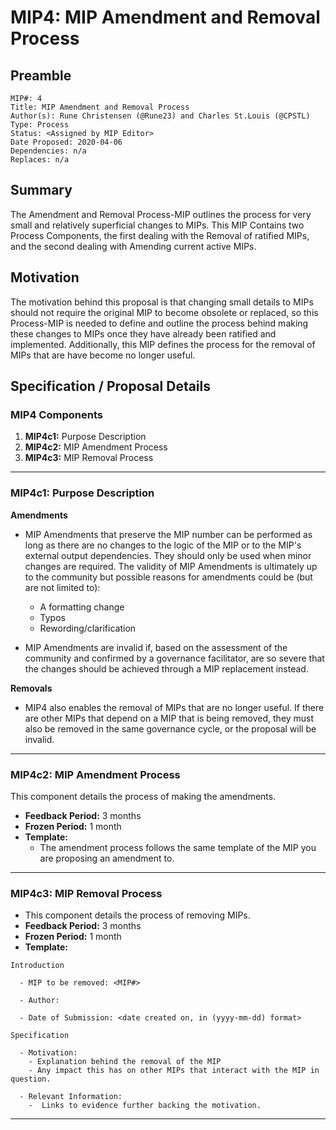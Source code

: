 # MIP4: MIP Amendment and Removal Process

## Preamble
```
MIP#: 4
Title: MIP Amendment and Removal Process
Author(s): Rune Christensen (@Rune23) and Charles St.Louis (@CPSTL)
Type: Process
Status: <Assigned by MIP Editor>
Date Proposed: 2020-04-06
Dependencies: n/a
Replaces: n/a
  ```

## Summary

The Amendment and Removal Process-MIP outlines the process for very small and relatively superficial changes to MIPs. This MIP Contains two Process Components, the first dealing with the Removal of ratified MIPs, and the second dealing with Amending current active MIPs.

## Motivation

The motivation behind this proposal is that changing small details to MIPs should not require the original MIP to become obsolete or replaced, so this Process-MIP is needed to define and outline the process behind making these changes to MIPs once they have already been ratified and implemented. Additionally, this MIP defines the process for the removal of MIPs that are have become no longer useful.
  

## Specification / Proposal Details

### MIP4 Components

1. **MIP4c1:** Purpose Description
2. **MIP4c2:** MIP Amendment Process 
3. **MIP4c3:** MIP Removal Process 

---

### MIP4c1: Purpose Description

**Amendments**
-   MIP Amendments that preserve the MIP number can be performed as long as there are no changes to the logic of the MIP or to the MIP's external output dependencies. They should only be used when minor changes are required. The validity of MIP Amendments is ultimately up to the community but possible reasons for amendments could be (but are not limited to): 
    -   A formatting change
    -   Typos
    -   Rewording/clarification

-   MIP Amendments are invalid if, based on the assessment of the community and confirmed by a governance facilitator, are so severe that the changes should be achieved through a MIP replacement instead.

**Removals**
-   MIP4 also enables the removal of MIPs that are no longer useful. If there are other MIPs that depend on a MIP that is being removed, they must also be removed in the same governance cycle, or the proposal will be invalid.
    
---
### MIP4c2: MIP Amendment Process 

 This component details the process of making the amendments.
- **Feedback Period:** 3 months
- **Frozen Period:** 1 month
- **Template:**
	- The amendment process follows the same template of the MIP you are proposing an amendment to. 
    
---
### MIP4c3: MIP Removal Process 


- This component details the process of removing MIPs. 
- **Feedback Period:** 3 months
- **Frozen Period:** 1 month
- **Template:**

```
Introduction

  - MIP to be removed: <MIP#>

  - Author:

  - Date of Submission: <date created on, in (yyyy-mm-dd) format>

Specification
    
  - Motivation:
    - Explanation behind the removal of the MIP
    - Any impact this has on other MIPs that interact with the MIP in question. 

  - Relevant Information:
	-  Links to evidence further backing the motivation.
```
---
